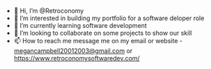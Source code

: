 - 👋 Hi, I’m @Retroconomy
- 👀 I’m interested in building my portfolio for a software deloper role
- 🌱 I’m currently learning software development
- 💞️ I’m looking to collaborate on some projects to show our skill
- 📫 How to reach me message me on my email or website - megancampbell20012003@gmail.com or https://www.retroconomysoftwaredev.com/

<!---
Retroconomy/Retroconomy is a ✨ special ✨ repository because its `README.md` (this file) appears on your GitHub profile.
You can click the Preview link to take a look at your changes.
--->
